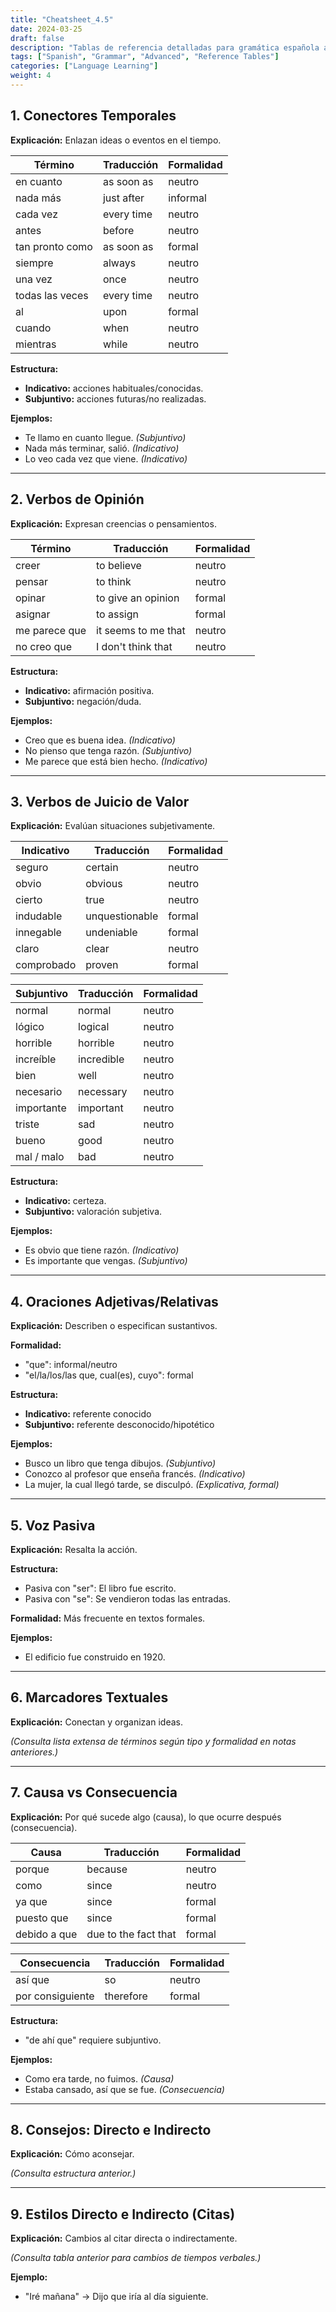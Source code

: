 ```yaml
---
title: "Cheatsheet_4.5"
date: 2024-03-25
draft: false
description: "Tablas de referencia detalladas para gramática española avanzada, incluyendo conectores, verbos y estructuras"
tags: ["Spanish", "Grammar", "Advanced", "Reference Tables"]
categories: ["Language Learning"]
weight: 4
---
```


## 1. Conectores Temporales

**Explicación:** Enlazan ideas o eventos en el tiempo.

| Término          | Traducción          | Formalidad  |
|------------------|---------------------|-------------|
| en cuanto        | as soon as          | neutro      |
| nada más         | just after          | informal    |
| cada vez         | every time          | neutro      |
| antes            | before              | neutro      |
| tan pronto como  | as soon as          | formal      |
| siempre          | always              | neutro      |
| una vez          | once                | neutro      |
| todas las veces  | every time          | neutro      |
| al               | upon                | formal      |
| cuando           | when                | neutro      |
| mientras         | while               | neutro      |

**Estructura:**  
- **Indicativo:** acciones habituales/conocidas.  
- **Subjuntivo:** acciones futuras/no realizadas.

**Ejemplos:**
- Te llamo en cuanto llegue. *(Subjuntivo)*  
- Nada más terminar, salió. *(Indicativo)*  
- Lo veo cada vez que viene. *(Indicativo)*

---

## 2. Verbos de Opinión

**Explicación:** Expresan creencias o pensamientos.

| Término       | Traducción            | Formalidad |
|---------------|-----------------------|------------|
| creer         | to believe            | neutro     |
| pensar        | to think              | neutro     |
| opinar        | to give an opinion    | formal     |
| asignar       | to assign             | formal     |
| me parece que | it seems to me that   | neutro     |
| no creo que   | I don't think that    | neutro     |

**Estructura:**  
- **Indicativo:** afirmación positiva.  
- **Subjuntivo:** negación/duda.

**Ejemplos:**
- Creo que es buena idea. *(Indicativo)*  
- No pienso que tenga razón. *(Subjuntivo)*  
- Me parece que está bien hecho. *(Indicativo)*

---

## 3. Verbos de Juicio de Valor

**Explicación:** Evalúan situaciones subjetivamente.

| Indicativo      | Traducción       | Formalidad |
|-----------------|------------------|------------|
| seguro          | certain          | neutro     |
| obvio           | obvious          | neutro     |
| cierto          | true             | neutro     |
| indudable       | unquestionable   | formal     |
| innegable       | undeniable       | formal     |
| claro           | clear            | neutro     |
| comprobado      | proven           | formal     |

| Subjuntivo      | Traducción       | Formalidad |
|-----------------|------------------|------------|
| normal          | normal           | neutro     |
| lógico          | logical          | neutro     |
| horrible        | horrible         | neutro     |
| increíble       | incredible       | neutro     |
| bien            | well             | neutro     |
| necesario       | necessary        | neutro     |
| importante      | important        | neutro     |
| triste          | sad              | neutro     |
| bueno           | good             | neutro     |
| mal / malo      | bad              | neutro     |

**Estructura:**  
- **Indicativo:** certeza.  
- **Subjuntivo:** valoración subjetiva.

**Ejemplos:**
- Es obvio que tiene razón. *(Indicativo)*  
- Es importante que vengas. *(Subjuntivo)*

---

## 4. Oraciones Adjetivas/Relativas

**Explicación:** Describen o especifican sustantivos.

**Formalidad:**  
- "que": informal/neutro  
- "el/la/los/las que, cual(es), cuyo": formal

**Estructura:**  
- **Indicativo:** referente conocido  
- **Subjuntivo:** referente desconocido/hipotético

**Ejemplos:**
- Busco un libro que tenga dibujos. *(Subjuntivo)*  
- Conozco al profesor que enseña francés. *(Indicativo)*  
- La mujer, la cual llegó tarde, se disculpó. *(Explicativa, formal)*

---

## 5. Voz Pasiva

**Explicación:** Resalta la acción.

**Estructura:**  
- Pasiva con "ser": El libro fue escrito.  
- Pasiva con "se": Se vendieron todas las entradas.

**Formalidad:** Más frecuente en textos formales.

**Ejemplos:**
- El edificio fue construido en 1920.

---

## 6. Marcadores Textuales

**Explicación:** Conectan y organizan ideas.

*(Consulta lista extensa de términos según tipo y formalidad en notas anteriores.)*

---

## 7. Causa vs Consecuencia

**Explicación:** Por qué sucede algo (causa), lo que ocurre después (consecuencia).

| Causa         | Traducción           | Formalidad |
|---------------|----------------------|------------|
| porque        | because              | neutro     |
| como          | since                | neutro     |
| ya que        | since                | formal     |
| puesto que    | since                | formal     |
| debido a que  | due to the fact that | formal     |

| Consecuencia      | Traducción | Formalidad |
|-------------------|------------|------------|
| así que           | so         | neutro     |
| por consiguiente  | therefore  | formal     |

**Estructura:**  
- "de ahí que" requiere subjuntivo.

**Ejemplos:**
- Como era tarde, no fuimos. *(Causa)*  
- Estaba cansado, así que se fue. *(Consecuencia)*

---

## 8. Consejos: Directo e Indirecto

**Explicación:** Cómo aconsejar.

*(Consulta estructura anterior.)*

---

## 9. Estilos Directo e Indirecto (Citas)

**Explicación:** Cambios al citar directa o indirectamente.

*(Consulta tabla anterior para cambios de tiempos verbales.)*

**Ejemplo:**  
- "Iré mañana" → Dijo que iría al día siguiente.
